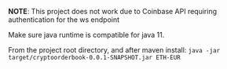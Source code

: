 **NOTE**: This project does not work due to Coinbase API requiring authentication for the ws endpoint

Make sure java runtime is compatible for java 11.

From the project root directory, and after maven install:
`java -jar target/cryptoorderbook-0.0.1-SNAPSHOT.jar ETH-EUR`

